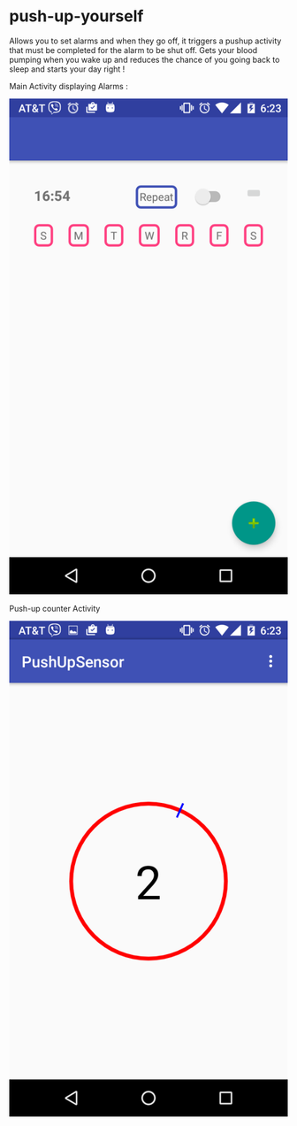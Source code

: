 # push-up-yourself

Allows you to set alarms and when they go off, it triggers a pushup activity that must be completed for the alarm to be shut off.
Gets your blood pumping when you wake up and reduces the chance of you going back to sleep and starts your day right !

Main Activity displaying Alarms :

![Alt text](Screenshot_main_activity.png?raw=true "")

Push-up counter Activity

![Alt text](Screenshot_pushup_counter.png?raw=true "")
